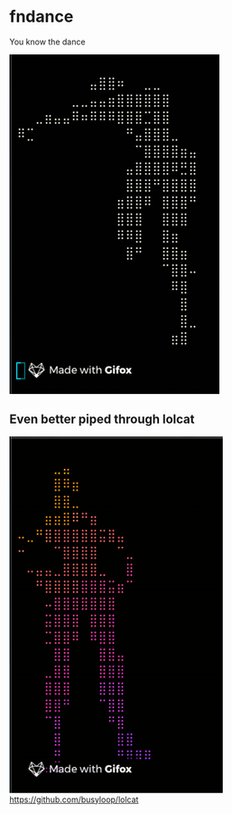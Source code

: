 # fndance
You know the dance

![Alt Text](static/dance.gif) 


## Even better piped through lolcat

![Alt Text](static/dance_lolcat.gif)
https://github.com/busyloop/lolcat

